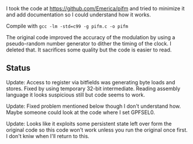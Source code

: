I took the code at https://github.com/Emerica/pifm and tried to minimize it and add
documentation so I could understand how it works.

Compile with `gcc -lm -std=c99 -g pifm.c -o pifm`

The original code improved the accuracy of the modulation by using a
pseudo-random number generator to dither the timing of the clock.
I deleted that. It sacrifices some quality but the code is easier to read.


Status
------
Update:
Access to register via bitfields was generating byte loads and stores.
Fixed by using temporary 32-bit intermediate.
Reading assembly language it looks suspicious still but code seems to work.

Update:
Fixed problem mentioned below though I don't understand how.
Maybe someone could look at the code where I set GPFSEL0.

Update:
Looks like it exploits some persistent state left over form the original code so
this code won't work unless you run the original once first.
I don't kniw when I'll return to this.
